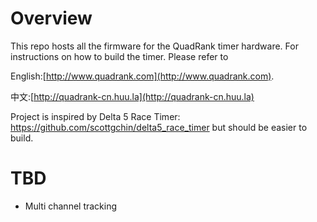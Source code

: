 # Overview
This repo hosts all the firmware for the QuadRank timer hardware.
For instructions on how to build the timer. Please refer to 

English:[http://www.quadrank.com](http://www.quadrank.com). 

中文:[http://quadrank-cn.huu.la](http://quadrank-cn.huu.la)

Project is inspired by Delta 5 Race Timer: https://github.com/scottgchin/delta5_race_timer but should be easier to build.

# TBD
* Multi channel tracking
